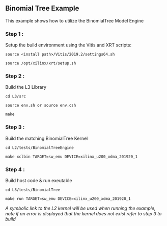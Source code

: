 
## Binomial Tree Example

This example shows how to utilize the BinomialTree Model Engine


### Step 1 :
Setup the build environment using the Vitis and XRT scripts:

    source <install path>/Vitis/2019.2/settings64.sh

    source /opt/xilinx/xrt/setup.sh


### Step 2 :
Build the L3 Library

    cd L3/src

    source env.sh or source env.csh

    make


### Step 3 :
Build the matching BinomialTree Kernel

    cd L2/tests/BinomialTreeEngine

    make xclbin TARGET=sw_emu DEVICE=xilinx_u200_xdma_201920_1


### Step 4 :
Build host code & run exeutable

    cd L3/tests/BinomialTree

    make run TARGET=sw_emu DEVICE=xilinx_u200_xdma_201920_1


*A symbolic link to the L2 kernel will be used when running the example, note if an error is displayed that the kernel does not exist refer to step 3 to build*

